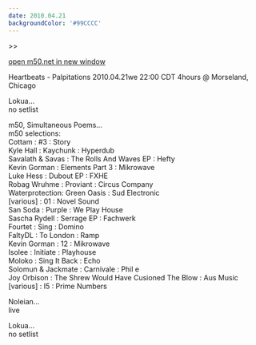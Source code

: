 ```yaml
---
date: 2010.04.21
backgroundColor: '#99CCCC'
---
```


\>>

[open m50.net in new window  
](http://m50.net/)  

Heartbeats - Palpitations 2010.04.21we 22:00 CDT 4hours @ Morseland, Chicago  


Lokua...  
no setlist  

m50, Simultaneous Poems...  
m50 selections:  
Cottam : #3 : Story  
Kyle Hall : Kaychunk : Hyperdub  
Savalath & Savas : The Rolls And Waves EP : Hefty  
Kevin Gorman : Elements Part 3 : Mikrowave  
Luke Hess : Dubout EP : FXHE  
Robag Wruhme : Proviant : Circus Company  
Waterprotection: Green Oasis : Sud Electronic  
\[various\] : 01 : Novel Sound  
San Soda : Purple : We Play House  
Sascha Rydell : Serrage EP : Fachwerk  
Fourtet : Sing : Domino  
FaltyDL : To London : Ramp  
Kevin Gorman : 12 : Mikrowave  
Isolee : Initiate : Playhouse  
Moloko : Sing It Back : Echo  
Solomun & Jackmate : Carnivale : Phil e  
Joy Orbison : The Shrew Would Have Cusioned The Blow : Aus Music  
\[various\] : I5 : Prime Numbers  

Noleian...  
live  

Lokua...  
no setlist